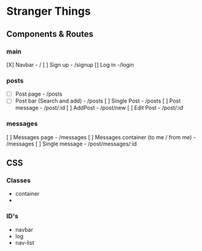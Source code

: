 #  Stranger Things

## Components & Routes
### main
 [X] Navbar - /
    [ ] Sign up - /signup
[] Log in -/login
### posts
- [ ] Post page - /posts
-[ ] Post bar (Search and add) - /posts
[ ] Single Post - /posts
[ ] Post message - /post/:id
[ ] AddPost - /post/new
[ ] Edit Post - /post/:id
### messages
[ ] Messages page - /messages
[ ] Messages container (to me / from me) - /messages
[ ] Single message - /post/messages/:id

## CSS
### Classes
- container
- 
### ID's
- navbar
- log
- nav-list